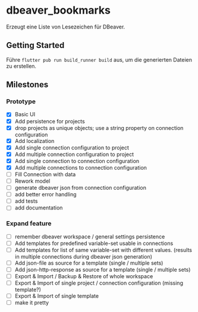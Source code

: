 # dbeaver_bookmarks

Erzeugt eine Liste von Lesezeichen für DBeaver.

## Getting Started

Führe `flutter pub run build_runner build` aus, um die generierten Dateien zu erstellen.

## Milestones

### Prototype

- [x] Basic UI
- [x] Add persistence for projects
- [x] drop projects as unique objects; use a string property on connection configuration
- [x] Add localization
- [x] Add single connection configuration to project
- [x] Add multiple connection configuration to project
- [x] Add single connection to connection configuration
- [x] Add multiple connections to connection configuration
- [ ] Fill Connection with data
- [ ] Rework model
- [ ] generate dbeaver json from connection configuration
- [ ] add better error handling
- [ ] add tests
- [ ] add documentation

### Expand feature

- [ ] remember dbeaver workspace / general settings persistence
- [ ] Add templates for predefined variable-set usable in connections
- [ ] Add templates for list of same variable-set with different values. (results in multiple connections during dbeaver json generation)
- [ ] Add json-file as source for a template (single / multiple sets)
- [ ] Add json-http-response as source for a template (single / multiple sets)
- [ ] Export & Import / Backup & Restore of whole workspace
- [ ] Export & Import of single project / connection configuration (missing template?)
- [ ] Export & Import of single template
- [ ] make it pretty